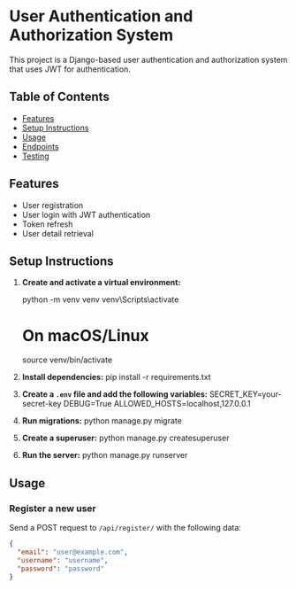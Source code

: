 # User Authentication and Authorization System

This project is a Django-based user authentication and authorization system that uses JWT for authentication.

## Table of Contents
- [Features](#features)
- [Setup Instructions](#setup-instructions)
- [Usage](#usage)
- [Endpoints](#endpoints)
- [Testing](#testing)

## Features
- User registration
- User login with JWT authentication
- Token refresh
- User detail retrieval

## Setup Instructions

1. **Create and activate a virtual environment:**
    
    python -m venv venv
    venv\Scripts\activate  
    # On macOS/Linux
    source venv/bin/activate
    

2. **Install dependencies:**
    pip install -r requirements.txt

3. **Create a `.env` file and add the following variables:**
    SECRET_KEY=your-secret-key
    DEBUG=True
    ALLOWED_HOSTS=localhost,127.0.0.1

4. **Run migrations:**
    python manage.py migrate

5. **Create a superuser:**
    python manage.py createsuperuser

6. **Run the server:**
    python manage.py runserver
    

## Usage

### Register a new user
Send a POST request to `/api/register/` with the following data:
```json
{
  "email": "user@example.com",
  "username": "username",
  "password": "password"
}

